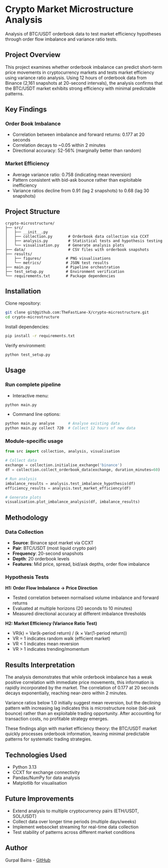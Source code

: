 # Crypto Market Microstructure Analysis

Analysis of BTC/USDT orderbook data to test market efficiency hypotheses through order flow imbalance and variance ratio tests.

## Project Overview

This project examines whether orderbook imbalance can predict short-term price movements in cryptocurrency markets and tests market efficiency using variance ratio analysis. Using 12 hours of orderbook data from Binance (2,161 snapshots at 20-second intervals), the analysis confirms that the BTC/USDT market exhibits strong efficiency with minimal predictable patterns.

## Key Findings

### Order Book Imbalance
- Correlation between imbalance and forward returns: 0.177 at 20 seconds
- Correlation decays to ~0.05 within 2 minutes
- Directional accuracy: 52-56% (marginally better than random)

### Market Efficiency
- Average variance ratio: 0.758 (indicating mean reversion)
- Pattern consistent with bid-ask bounce rather than exploitable inefficiency
- Variance ratios decline from 0.91 (lag 2 snapshots) to 0.68 (lag 30 snapshots)

## Project Structure

    crypto-microstructure/
    ├── src/
    │   ├── __init__.py
    │   ├── collection.py       # Orderbook data collection via CCXT
    │   ├── analysis.py         # Statistical tests and hypothesis testing
    │   └── visualisation.py    # Generate analysis plots
    ├── data/                   # CSV files with orderbook snapshots
    ├── results/
    │   ├── figures/           # PNG visualisations
    │   └── metrics/           # JSON test results
    ├── main.py                # Pipeline orchestration
    ├── test_setup.py          # Environment verification
    └── requirements.txt       # Package dependencies

## Installation

Clone repository:
```bash
git clone git@github.com:TheFastLane-X/crypto-microstructure.git
cd crypto-microstructure
```

Install dependencies:
```bash
pip install -r requirements.txt 
```
Verify environment:
```bash
python test_setup.py
```

## Usage

### Run complete pipeline
- Interactive menu:
```bash
python main.py
```
- Command line options:
```bash
python main.py analyse      # Analyse existing data
python main.py collect 720  # Collect 12 hours of new data
```

### Module-specific usage
```python
from src import collection, analysis, visualisation

# Collect data
exchange = collection.initialise_exchange('binance')
df = collection.collect_orderbook_data(exchange, duration_minutes=60)

# Run analysis
imbalance_results = analysis.test_imbalance_hypothesis(df)
efficiency_results = analysis.test_market_efficiency(df)

# Generate plots
visualisation.plot_imbalance_analysis(df, imbalance_results)
```

## Methodology

### Data Collection
- **Source**: Binance spot market via CCXT
- **Pair**: BTC/USDT (most liquid crypto pair)
- **Frequency**: 20-second snapshots
- **Depth**: 20 orderbook levels
- **Features**: Mid price, spread, bid/ask depths, order flow imbalance

### Hypothesis Tests

**H1: Order Flow Imbalance → Price Direction**
- Tested correlation between normalised volume imbalance and forward returns
- Evaluated at multiple horizons (20 seconds to 10 minutes)
- Measured directional accuracy at different imbalance thresholds

**H2: Market Efficiency (Variance Ratio Test)**
- VR(k) = Var(k-period return) / (k × Var(1-period return))
- VR = 1 indicates random walk (efficient market)
- VR < 1 indicates mean reversion
- VR > 1 indicates trending/momentum

## Results Interpretation

The analysis demonstrates that while orderbook imbalance has a weak positive correlation with immediate price movements, this information is rapidly incorporated by the market. The correlation of 0.177 at 20 seconds decays exponentially, reaching near-zero within 2 minutes.

Variance ratios below 1.0 initially suggest mean reversion, but the declining pattern with increasing lag indicates this is microstructure noise (bid-ask bounce) rather than an exploitable trading opportunity. After accounting for transaction costs, no profitable strategy emerges.

These findings align with market efficiency theory: the BTC/USDT market quickly processes orderbook information, leaving minimal predictable patterns for systematic trading strategies.

## Technologies Used
- Python 3.13
- CCXT for exchange connectivity
- Pandas/NumPy for data analysis
- Matplotlib for visualisation

## Future Improvements
- Extend analysis to multiple cryptocurrency pairs (ETH/USDT, SOL/USDT)
- Collect data over longer time periods (multiple days/weeks)
- Implement websocket streaming for real-time data collection
- Test stability of patterns across different market conditions

## Author
Gurpal Bains - [GitHub](https://github.com/TheFastLane-X)